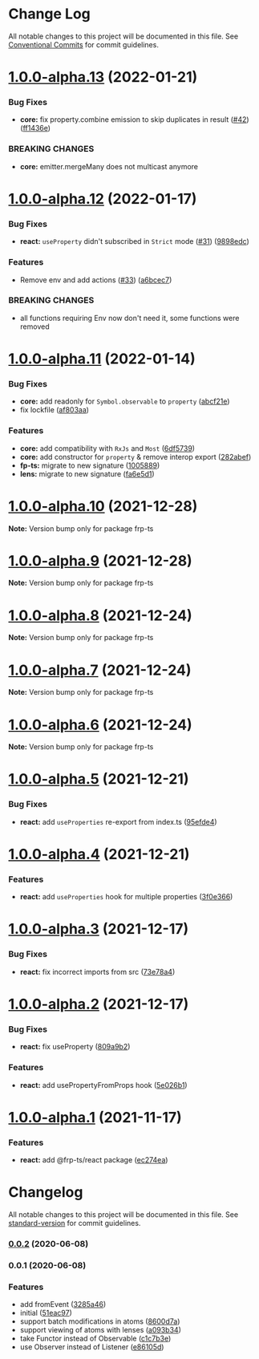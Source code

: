 # Change Log

All notable changes to this project will be documented in this file.
See [Conventional Commits](https://conventionalcommits.org) for commit guidelines.

# [1.0.0-alpha.13](https://github.com/raveclassic/frp-ts/compare/v1.0.0-alpha.12...v1.0.0-alpha.13) (2022-01-21)


### Bug Fixes

* **core:** fix property.combine emission to skip duplicates in result ([#42](https://github.com/raveclassic/frp-ts/issues/42)) ([ff1436e](https://github.com/raveclassic/frp-ts/commit/ff1436ed575033c1c16210687b55525b4e459f9b))


### BREAKING CHANGES

* **core:** emitter.mergeMany does not multicast anymore





# [1.0.0-alpha.12](https://github.com/raveclassic/frp-ts/compare/v1.0.0-alpha.11...v1.0.0-alpha.12) (2022-01-17)


### Bug Fixes

* **react:** `useProperty` didn't subscribed in `Strict` mode ([#31](https://github.com/raveclassic/frp-ts/issues/31)) ([9898edc](https://github.com/raveclassic/frp-ts/commit/9898edc89c26eabfa55b33cd5d8fc3ed8e3815fc))


### Features

* Remove env and add actions ([#33](https://github.com/raveclassic/frp-ts/issues/33)) ([a6bcec7](https://github.com/raveclassic/frp-ts/commit/a6bcec79884d8a36e05511fbae817a963fa21a5f))


### BREAKING CHANGES

* all functions requiring Env now don't need it, some functions were removed





# [1.0.0-alpha.11](https://github.com/raveclassic/frp-ts/compare/v1.0.0-alpha.10...v1.0.0-alpha.11) (2022-01-14)


### Bug Fixes

* **core:** add readonly for `Symbol.observable` to `property` ([abcf21e](https://github.com/raveclassic/frp-ts/commit/abcf21e69d0fcaecfde289c85d216238010d850b))
* fix lockfile ([af803aa](https://github.com/raveclassic/frp-ts/commit/af803aac26064cb54f86bba20ec4bafdacee6cb6))


### Features

* **core:** add compatibility with `RxJs` and `Most` ([6df5739](https://github.com/raveclassic/frp-ts/commit/6df573965657eef311b43559e840bf94fe23f188))
* **core:** add constructor for `property` & remove interop export ([282abef](https://github.com/raveclassic/frp-ts/commit/282abefa4e38d9cd6b10be2f48ac1c85144345c4))
* **fp-ts:** migrate to new signature ([1005889](https://github.com/raveclassic/frp-ts/commit/100588929eafb592c2ba382242f3bf83ec23d497))
* **lens:** migrate to new signature ([fa6e5d1](https://github.com/raveclassic/frp-ts/commit/fa6e5d159b47fbe40c303b48ab01a8a08fd4caeb))





# [1.0.0-alpha.10](https://github.com/raveclassic/frp-ts/compare/v1.0.0-alpha.9...v1.0.0-alpha.10) (2021-12-28)

**Note:** Version bump only for package frp-ts





# [1.0.0-alpha.9](https://github.com/raveclassic/frp-ts/compare/v1.0.0-alpha.8...v1.0.0-alpha.9) (2021-12-28)

**Note:** Version bump only for package frp-ts





# [1.0.0-alpha.8](https://github.com/raveclassic/frp-ts/compare/v1.0.0-alpha.7...v1.0.0-alpha.8) (2021-12-24)

**Note:** Version bump only for package frp-ts





# [1.0.0-alpha.7](https://github.com/raveclassic/frp-ts/compare/v1.0.0-alpha.6...v1.0.0-alpha.7) (2021-12-24)

**Note:** Version bump only for package frp-ts





# [1.0.0-alpha.6](https://github.com/raveclassic/frp-ts/compare/v1.0.0-alpha.5...v1.0.0-alpha.6) (2021-12-24)

**Note:** Version bump only for package frp-ts





# [1.0.0-alpha.5](https://github.com/raveclassic/frp-ts/compare/v1.0.0-alpha.4...v1.0.0-alpha.5) (2021-12-21)


### Bug Fixes

* **react:** add `useProperties` re-export from index.ts ([95efde4](https://github.com/raveclassic/frp-ts/commit/95efde4dcc9f3537cf38a224a22db1f7bd147b6e))





# [1.0.0-alpha.4](https://github.com/raveclassic/frp-ts/compare/v1.0.0-alpha.3...v1.0.0-alpha.4) (2021-12-21)


### Features

* **react:** add `useProperties` hook for multiple properties ([3f0e366](https://github.com/raveclassic/frp-ts/commit/3f0e366270a1e01115d2bb45077aafd82b88b6fa))





# [1.0.0-alpha.3](https://github.com/raveclassic/frp-ts/compare/v1.0.0-alpha.2...v1.0.0-alpha.3) (2021-12-17)


### Bug Fixes

* **react:** fix incorrect imports from src ([73e78a4](https://github.com/raveclassic/frp-ts/commit/73e78a48adc6ac1b8a813dab768994a87e89ed53))





# [1.0.0-alpha.2](https://github.com/raveclassic/frp-ts/compare/v1.0.0-alpha.1...v1.0.0-alpha.2) (2021-12-17)


### Bug Fixes

* **react:** fix useProperty ([809a9b2](https://github.com/raveclassic/frp-ts/commit/809a9b2a5baf53debeabde6915dd0a9b67778ff3))


### Features

* **react:** add usePropertyFromProps hook ([5e026b1](https://github.com/raveclassic/frp-ts/commit/5e026b17c14601ffe15153da377dbc14cc92bd26))





# [1.0.0-alpha.1](https://github.com/raveclassic/frp-ts/compare/v0.0.1...v1.0.0-alpha.1) (2021-11-17)


### Features

* **react:** add @frp-ts/react package ([ec274ea](https://github.com/raveclassic/frp-ts/commit/ec274eaffd32a2b9bdf49a8729046ba4d1cf8881))





# Changelog

All notable changes to this project will be documented in this file. See [standard-version](https://github.com/conventional-changelog/standard-version) for commit guidelines.

### [0.0.2](https://github.com/raveclassic/frp-ts/compare/v0.0.1...v0.0.2) (2020-06-08)

### 0.0.1 (2020-06-08)


### Features

* add fromEvent ([3285a46](https://github.com/raveclassic/frp-ts/commit/3285a463878fef14ec512df8803e364bbd26727c))
* initial ([51eac97](https://github.com/raveclassic/frp-ts/commit/51eac97a89822ceea7d30f66ea1a16f6f239888b))
* support batch modifications in atoms ([8600d7a](https://github.com/raveclassic/frp-ts/commit/8600d7a1a4b95ecb714a77d1701f9e7abe7ed559))
* support viewing of atoms with lenses ([a093b34](https://github.com/raveclassic/frp-ts/commit/a093b348557933592334416f4a5abf68d28cfcfd))
* take Functor instead of Observable ([c1c7b3e](https://github.com/raveclassic/frp-ts/commit/c1c7b3ea4f165d2ac50ca10d36a175392a6b508c))
* use Observer instead of Listener ([e86105d](https://github.com/raveclassic/frp-ts/commit/e86105d36b7147a1ba562a6c27c86bfd7fc31af6))
